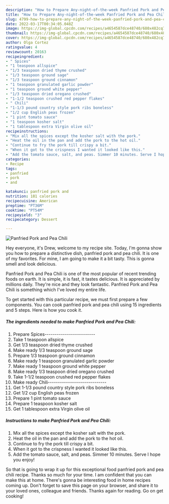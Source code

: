```yaml
---
description: "How to Prepare Any-night-of-the-week Panfried Pork and Pea Chili"
title: "How to Prepare Any-night-of-the-week Panfried Pork and Pea Chili"
slug: 4799-how-to-prepare-any-night-of-the-week-panfried-pork-and-pea-chili
date: 2022-03-17T00:34:05.048Z
image: https://img-global.cpcdn.com/recipes/a4654587dce48740/680x482cq70/panfried-pork-and-pea-chili-recipe-main-photo.jpg
thumbnail: https://img-global.cpcdn.com/recipes/a4654587dce48740/680x482cq70/panfried-pork-and-pea-chili-recipe-main-photo.jpg
cover: https://img-global.cpcdn.com/recipes/a4654587dce48740/680x482cq70/panfried-pork-and-pea-chili-recipe-main-photo.jpg
author: Olga Cortez
ratingvalue: 4
reviewcount: 20163
recipeingredient:
- " Spices"
- "1 teaspoon allspice"
- "1/3 teaspoon dried thyme crushed"
- "1/3 teaspoon ground sage"
- "1/3 teaspoon ground cinnamon"
- "1 teaspoon granulated garlic powder"
- "1 teaspoon ground white pepper"
- "1/3 teaspoon dried oregano crushed"
- "1-1/2 teaspoon crushed red pepper flakes"
- " Chili"
- "1-1/3 pound country style pork ribs boneless"
- "1/2 cup English peas frozen"
- "1 pint tomato sauce"
- "1 teaspoon kosher salt"
- "1 tablespoon extra Virgin olive oil"
recipeinstructions:
- "Mix all the spices except the kosher salt with the pork."
- "Heat the oil in the pan and add the pork to the hot oil."
- "Continue to fry the pork till crispy a bit."
- "When it got to the crispness I wanted it looked like this."
- "Add the tomato sauce, salt, and peas. Simmer 10 minutes. Serve I hope you enjoy!"
categories:
- Recipe
tags:
- panfried
- pork
- and

katakunci: panfried pork and 
nutrition: 181 calories
recipecuisine: American
preptime: "PT36M"
cooktime: "PT54M"
recipeyield: "3"
recipecategory: Dessert

---
```



![Panfried Pork and Pea Chili](https://img-global.cpcdn.com/recipes/a4654587dce48740/680x482cq70/panfried-pork-and-pea-chili-recipe-main-photo.jpg)

Hey everyone, it's Drew, welcome to my recipe site. Today, I'm gonna show you how to prepare a distinctive dish, panfried pork and pea chili. It is one of my favorites. For mine, I am going to make it a bit tasty. This is gonna smell and look delicious.

Panfried Pork and Pea Chili is one of the most popular of recent trending foods on earth. It is simple, it is fast, it tastes delicious. It is appreciated by millions daily. They're nice and they look fantastic. Panfried Pork and Pea Chili is something which I've loved my entire life.




To get started with this particular recipe, we must first prepare a few components. You can cook panfried pork and pea chili using 15 ingredients and 5 steps. Here is how you cook it.

<!--inarticleads1-->

##### The ingredients needed to make Panfried Pork and Pea Chili:

1. Prepare  Spices-------------------------
1. Take 1 teaspoon allspice
1. Get 1/3 teaspoon dried thyme crushed
1. Make ready 1/3 teaspoon ground sage
1. Prepare 1/3 teaspoon ground cinnamon
1. Make ready 1 teaspoon granulated garlic powder
1. Make ready 1 teaspoon ground white pepper
1. Make ready 1/3 teaspoon dried oregano crushed
1. Take 1-1/2 teaspoon crushed red pepper flakes
1. Make ready  Chili-----------------------------
1. Get 1-1/3 pound country style pork ribs boneless
1. Get 1/2 cup English peas frozen
1. Prepare 1 pint tomato sauce
1. Prepare 1 teaspoon kosher salt
1. Get 1 tablespoon extra Virgin olive oil




<!--inarticleads2-->

##### Instructions to make Panfried Pork and Pea Chili:

1. Mix all the spices except the kosher salt with the pork.
1. Heat the oil in the pan and add the pork to the hot oil.
1. Continue to fry the pork till crispy a bit.
1. When it got to the crispness I wanted it looked like this.
1. Add the tomato sauce, salt, and peas. Simmer 10 minutes. Serve I hope you enjoy!




So that is going to wrap it up for this exceptional food panfried pork and pea chili recipe. Thanks so much for your time. I am confident that you can make this at home. There's gonna be interesting food in home recipes coming up. Don't forget to save this page on your browser, and share it to your loved ones, colleague and friends. Thanks again for reading. Go on get cooking!
